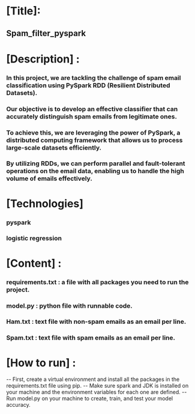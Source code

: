 # [Title]: 
## Spam_filter_pyspark
# [Description] : 
### In this project, we are tackling the challenge of spam email classification using PySpark RDD (Resilient Distributed Datasets).
### Our objective is to develop an effective classifier that can accurately distinguish spam emails from legitimate ones.
### To achieve this, we are leveraging the power of PySpark, a distributed computing framework that allows us to process large-scale datasets efficiently. 
### By utilizing RDDs, we can perform parallel and fault-tolerant operations on the email data, enabling us to handle the high volume of emails effectively.
# [Technologies]
### pyspark
### logistic regression
# [Content] : 
### requirements.txt : a file with all packages you need to run the project.
### model.py : python file with runnable code.
### Ham.txt : text file with non-spam emails as an email per line. 
### Spam.txt : text file with spam emails as an email per line. 
# [How to run] :
-- First, create a virtual environment and install all the packages in the requirements.txt file using pip.
-- Make sure spark and JDK is installed on your machine and the environment variables for each one are defined.
-- Run model.py on your machine to create, train, and test your model accuracy.
